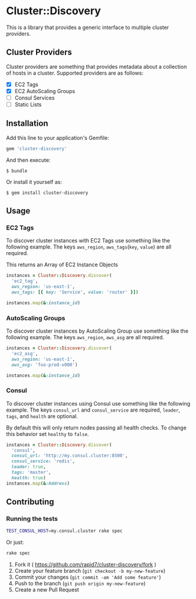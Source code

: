 # Cluster::Discovery

This is a library that provides a generic interface to multiple cluster providers.

## Cluster Providers
Cluster providers are something that provides metadata about a collection of hosts in a cluster.  Supported providers are as follows:

* [x] EC2 Tags
* [x] EC2 AutoScaling Groups
* [ ] Consul Services
* [ ] Static Lists

## Installation

Add this line to your application's Gemfile:

```ruby
gem 'cluster-discovery'
```

And then execute:

    $ bundle

Or install it yourself as:

    $ gem install cluster-discovery

## Usage

### EC2 Tags

To discover cluster instances with EC2 Tags use something like the following example.  The keys `aws_region`, `aws_tags`(`key`, `value`) are all required.

This returns an Array of EC2 Instance Objects

```ruby
instances = Cluster::Discovery.discover(
  'ec2_tag',
  aws_region: 'us-east-1',
  aws_tags: [{ key: 'Service', value: 'router' }])

instances.map(&:instance_id)
```

### AutoScaling Groups

To discover cluster instances by AutoScaling Group use something like the following example.  The keys `aws_region`, `aws_asg` are all required.

```ruby
instances = Cluster::Discovery.discover(
  'ec2_asg',
  aws_region: 'us-east-1',
  aws_asg: 'foo-prod-v000')

instances.map(&:instance_id)
```

### Consul

To discover cluster instances using Consul use something like the following example. The keys `consul_url` and `consul_service` are required, `leader`, `tags`, and `health` are optional.

By default this will only return nodes passing all health checks.  To change this behavior set `healthy` to `false`.

```ruby
instances = Cluster::Discovery.discover(
  'consul',
  consul_url: 'http://my.consul.cluster:8500',
  consul_service: 'redis',
  leader: true,
  tags: 'master',
  health: true)
instances.map(&:Address)
```

## Contributing

### Running the tests

```bash
TEST_CONSUL_HOST=my.consul.cluster rake spec
```
Or just:
```bash
rake spec
```

1. Fork it ( https://github.com/rapid7/cluster-discovery/fork )
2. Create your feature branch (`git checkout -b my-new-feature`)
3. Commit your changes (`git commit -am 'Add some feature'`)
4. Push to the branch (`git push origin my-new-feature`)
5. Create a new Pull Request
